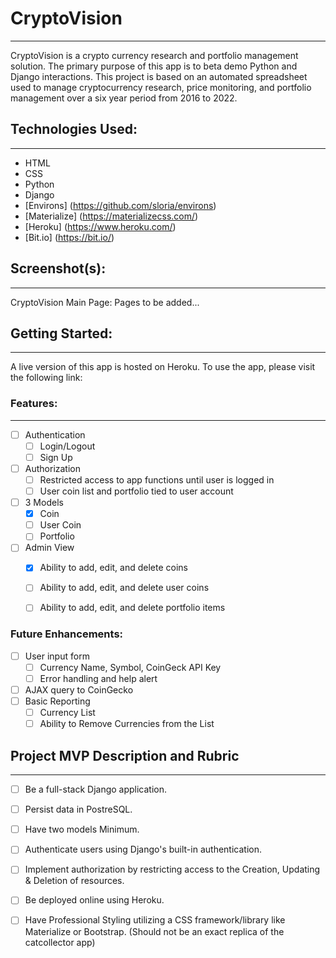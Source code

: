 # CryptoVision
--- 

CryptoVision is a crypto currency research and portfolio management solution. The primary purpose of this app is to beta demo Python and Django interactions. This project is based on an automated spreadsheet used to manage cryptocurrency research, price monitoring, and portfolio management over a six year period from 2016 to 2022. 

## Technologies Used: 
--- 

- HTML
- CSS
- Python
- Django
- [Environs] (https://github.com/sloria/environs)
- [Materialize] (https://materializecss.com/)
- [Heroku] (https://www.heroku.com/)
- [Bit.io] (https://bit.io/)

## Screenshot(s):
--- 
CryptoVision Main Page:
Pages to be added...
<!-- ![Login](images/login_screen.png) -->

## Getting Started: 
--- 

A live version of this app is hosted on Heroku. To use the app, please visit the following link: 
<!-- [CryptoVision] (https://cryptovision.herokuapp.com/) -->

### Features:
--- 
- [ ] Authentication
  - [ ] Login/Logout
  - [ ] Sign Up
- [ ] Authorization
  - [ ] Restricted access to app functions until user is logged in
  - [ ] User coin list and portfolio tied to user account
- [ ] 3 Models
  - [X] Coin
  - [ ] User Coin
  - [ ] Portfolio
- [ ] Admin View
  - [X] Ability to add, edit, and delete coins
  - [ ] Ability to add, edit, and delete user coins
  - [ ] Ability to add, edit, and delete portfolio items

  
### Future Enhancements:

- [ ] User input form
  - [ ] Currency Name, Symbol, CoinGeck API Key
  - [ ] Error handling and help alert
- [ ] AJAX query to CoinGecko
- [ ] Basic Reporting
  - [ ] Currency List
  - [ ] Ability to Remove Currencies from the List

## Project MVP Description and Rubric
--- 

- [ ] Be a full-stack Django application.
- [ ] Persist data in PostreSQL.
- [ ] Have two models Minimum.
- [ ] Authenticate users using Django's built-in authentication.
- [ ] Implement authorization by restricting access to the Creation, Updating & Deletion of resources.
- [ ] Be deployed online using Heroku.
- [ ] Have Professional Styling utilizing a CSS framework/library like Materialize or Bootstrap. (Should not be an exact replica of the catcollector app)

